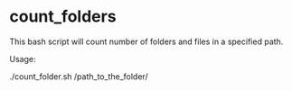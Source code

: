 # count_folders
This bash script will count number of folders and files in a specified path.

Usage:

./count_folder.sh /path_to_the_folder/

